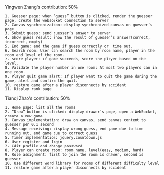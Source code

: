 Yingwen Zhang's contribution: 50%

	1. Guesser page: when “guess” button is clicked, render the guesser page, create the websocket connection to server
	2. Canvas synchronization: display synchronized canvas on guesser’s page
	3. Submit guess: send guesser’s answer to server
	4. Show guess result: show the result of guesser’s answer(correct, incorrect, empty)
	5. End game: end the game if guess correctly or  time out.
	6. Search room: User can search the room by room name, player in the room and level of the room.
	7. Score player: If game succeeds, score the player based on the level.
	8. Validate the player number in one room: At most two players can in one room.
	9. Player quit game alert: If player want to quit the game during the game, alert and confirm the quit.
	10. restore game after a player disconnects by accident
	11. Display rank page


Tianqi Zhao's contribution: 50%

	1. Home page: list all the rooms
    2. “Draw” button is clicked: display drawer’s page, open a WebSocket, create a new game
    3. Canvas implementation: draw on canvas, send canvas content to guesser per 0.1 second
    4. Message receiving: display wrong guess, end game due to time running out, end game due to correct guess
    5. Timer implementation: jquery.countdown.js
    6. User register and login
    7. Edit profile and change password
    8. Player can create room: room name, level(easy, medium, hard)
    9. Role assignment: first to join the room is drawer, second is guesser
    10. Use different word library for rooms of different difficulty level
    11. restore game after a player disconnects by accident



